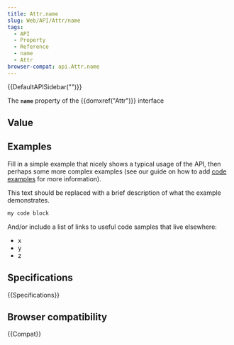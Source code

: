```yaml
---
title: Attr.name
slug: Web/API/Attr/name
tags:
  - API
  - Property
  - Reference
  - name
  - Attr
browser-compat: api.Attr.name
---
```

{{DefaultAPISidebar("")}}

The **`name`** property of the {{domxref("Attr")}} interface 

## Value



## Examples

Fill in a simple example that nicely shows a typical usage of the API, then perhaps some more complex examples (see our guide on how to add [code examples](/en-US/docs/MDN/Contribute/Structures/Code_examples) for more information).

This text should be replaced with a brief description of what the example demonstrates.

```js
my code block
```

And/or include a list of links to useful code samples that live elsewhere:

*   x
*   y
*   z

## Specifications

{{Specifications}}

## Browser compatibility

{{Compat}}


